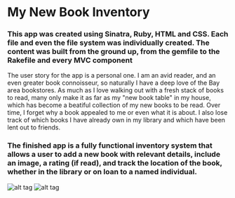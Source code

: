 <h1>My New Book Inventory</h1>
<h3>This app was created using Sinatra, Ruby, HTML and CSS. Each file and even the file system was individually created. The content was built from the ground up, from the gemfile to the Rakefile and every MVC component</h3>

<p>The user story for the app is a personal one. I am an avid reader, and an even greater book connoisseur, so naturally I have a deep love of the Bay area bookstores. As much as I love walking out with a fresh stack of books to read, many only make it as far as my "new book table" in my house, which has become a beatiful collection of my new books to be read. Over time, I forget why a book appealed to me or even what it is about. I also lose track of which books I have already own in my library and which have been lent out to friends.</p>

<h3>The finished app is a fully functional inventory system that allows a user to add a new book with relevant details, include an image, a rating (if read), and track the location of the book, whether in the library or on loan to a named individual.</h3>

![alt tag](http://imgur.com/oCmd76Z)  ![alt tag](http://imgur.com/9TGnL0t)












